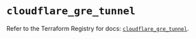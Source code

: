 # `cloudflare_gre_tunnel`

Refer to the Terraform Registry for docs: [`cloudflare_gre_tunnel`](https://registry.terraform.io/providers/cloudflare/cloudflare/4.51.0/docs/resources/gre_tunnel).
